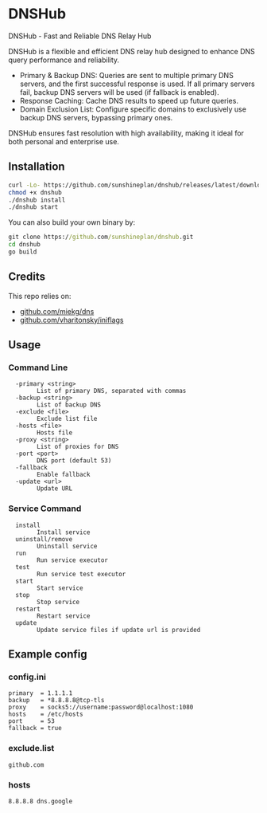 # DNSHub

DNSHub - Fast and Reliable DNS Relay Hub

DNSHub is a flexible and efficient DNS relay hub designed to enhance DNS query performance and reliability.

- Primary & Backup DNS: Queries are sent to multiple primary DNS servers, and the first successful response is used. If all primary servers fail, backup DNS servers will be used (if fallback is enabled).
- Response Caching: Cache DNS results to speed up future queries.
- Domain Exclusion List: Configure specific domains to exclusively use backup DNS servers, bypassing primary ones.

DNSHub ensures fast resolution with high availability, making it ideal for both personal and enterprise use.

## Installation

```bash
curl -Lo- https://github.com/sunshineplan/dnshub/releases/latest/download/release-linux.tar.gz | tar zxC .
chmod +x dnshub
./dnshub install
./dnshub start
```
You can also build your own binary by:
```cmd
git clone https://github.com/sunshineplan/dnshub.git
cd dnshub
go build
```

## Credits

This repo relies on:

  * [github.com/miekg/dns](https://github.com/miekg/dns)
  * [github.com/vharitonsky/iniflags](https://github.com/vharitonsky/iniflags)

## Usage

### Command Line

```
  -primary <string>
    	List of primary DNS, separated with commas
  -backup <string>
    	List of backup DNS
  -exclude <file>
    	Exclude list file
  -hosts <file>
    	Hosts file
  -proxy <string>
    	List of proxies for DNS
  -port <port>
    	DNS port (default 53)
  -fallback
    	Enable fallback
  -update <url>
    	Update URL
```

### Service Command

```
  install
    	Install service
  uninstall/remove
    	Uninstall service
  run
    	Run service executor
  test
    	Run service test executor	
  start
    	Start service
  stop
    	Stop service
  restart
    	Restart service
  update
    	Update service files if update url is provided
```

## Example config

### config.ini

```
primary  = 1.1.1.1
backup   = *8.8.8.8@tcp-tls
proxy    = socks5://username:password@localhost:1080
hosts    = /etc/hosts
port     = 53
fallback = true
```

### exclude.list

```
github.com
```

### hosts

```
8.8.8.8 dns.google
```
